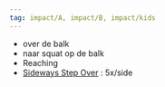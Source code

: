 ```yaml
---
tag: impact/A, impact/B, impact/kids
---
```

- over de balk
- naar squat op de balk
- Reaching
-   [Sideways Step Over](https://movnat.us1.list-manage.com/track/click?u=fc57a2d24ec9651958c48dafb&id=ee4c0dc919&e=66620c94d8) : 5x/side